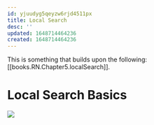```yaml
---
id: yjuudyg5qeyzw6rjd4511px
title: Local Search
desc: ''
updated: 1648714464236
created: 1648714464236
---
```

This is something that builds upon the following: [[books.RN.Chapter5.localSearch]].

# Local Search Basics
![](/assets/images/2022-03-31-10-15-13.png)


